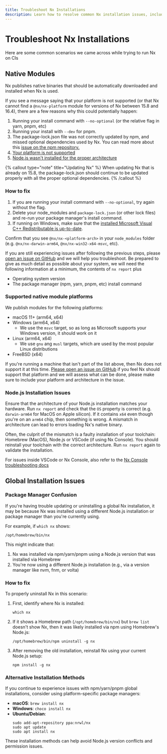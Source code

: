 ```yaml
---
title: Troubleshoot Nx Installations
description: Learn how to resolve common Nx installation issues, including native module problems, platform compatibility, and Node.js architecture mismatches.
---
```


# Troubleshoot Nx Installations

Here are some common scenarios we came across while trying to run Nx on CIs

## Native Modules

Nx publishes native binaries that should be automatically downloaded and installed when Nx is used.

If you see a message saying that your platform is not supported (or that Nx cannot find a `@nx/nx-platform` module for versions of Nx between 15.8 and 16.4), there
are a few reasons why this could potentially happen:

1. Running your install command with `--no-optional` (or the relative flag in yarn, pnpm, etc)
1. Running your install with `--dev` for pnpm.
1. The package-lock.json file was not correctly updated by npm, and missed optional dependencies used by Nx.
   You can read more about this [issue on the npm repository.](https://github.com/npm/cli/issues/4828)
1. [Your platform is not supported](#supported-native-module-platforms)
1. [Node.js wasn't installed for the proper architecture ](#nodejs-installation-issues)

{% callout type="note" title="Updating Nx" %}
When updating Nx that is already on 15.8, the package-lock.json should continue to be updated properly with all the proper optional dependencies.
{% /callout %}

### How to fix

1. If you are running your install command with `--no-optional`, try again without the flag.
1. Delete your node_modules and `package-lock.json` (or other lock files) and re-run your package manager's install command.
1. If running on Windows, make sure that the [installed Microsoft Visual C++ Redistributable is up-to-date](https://support.microsoft.com/en-us/help/2977003/the-latest-supported-visual-c-downloads).

Confirm that you see `@nx/nx-<platform-arch>` in your `node_modules` folder (e.g. `@nx/nx-darwin-arm64`, `@nx/nx-win32-x64-msvc`, etc).

If you are still experiencing issues after following the previous steps, please [open an issue on GitHub](https://github.com/nrwl/nx/issues/new?assignees=&labels=type:+bug&projects=&template=1-bug.yml) and we will help you troubleshoot.
Be prepared to give as much detail as possible about your system, we will need the following information at a minimum, the contents of `nx report` plus

- Operating system version
- The package manager (npm, yarn, pnpm, etc) install command

### Supported native module platforms

We publish modules for the following platforms:

- macOS 11+ (arm64, x64)
- Windows (arm64, x64)
  - We use the `msvc` target, so as long as Microsoft supports your Windows version, it should work on it
- Linux (arm64, x64)
  - We use `gnu` ang `musl` targets, which are used by the most popular Linux distributions
- FreeBSD (x64)

If you're running a machine that isn't part of the list above, then Nx does not support it at this time. [Please open an issue on GitHub](https://github.com/nrwl/nx/issues/new/choose) if you feel Nx should support that platform and we will assess what can be done, please make sure to include your platform and architecture in the issue.

### Node.js Installation Issues

Ensure that the architecture of your Node.js installation matches your hardware. Run `nx report` and check that the `OS` property is correct (e.g. `darwin-arm64` for MacOS on Apple silicon). If it contains `x64` even though you're on an `arm64` chip, then something is wrong. A mismatch in architecture can lead to errors loading Nx's native binary.

Often, the culprit of the mismatch is a faulty installation of your toolchain: Homebrew (MacOS), Node.js or VSCode (if using Nx Console). You should reinstall your toolchain with the correct architecture. Run `nx report` again to validate the installation.

For issues inside VSCode or Nx Console, also refer to the [Nx Console troubleshooting docs](recipes/nx-console/console-troubleshooting)

## Global Installation Issues

### Package Manager Confusion

If you're having trouble updating or uninstalling a global Nx installation, it may be because Nx was installed using a different Node.js installation or package manager than you're currently using.

For example, if `which nx` shows:

```
/opt/homebrew/bin/nx
```

This might indicate that:

1. Nx was installed via npm/yarn/pnpm using a Node.js version that was installed via Homebrew
2. You're now using a different Node.js installation (e.g., via a version manager like nvm, fnm, or volta)

### How to fix

To properly uninstall Nx in this scenario:

1. First, identify where Nx is installed:

   ```shell
   which nx
   ```

2. If it shows a Homebrew path (`/opt/homebrew/bin/nx`) but `brew list` doesn't show Nx, then it was likely installed via npm using Homebrew's Node.js:

   ```shell
   /opt/homebrew/bin/npm uninstall -g nx
   ```

3. After removing the old installation, reinstall Nx using your current Node.js setup:
   ```shell
   npm install -g nx
   ```

### Alternative Installation Methods

If you continue to experience issues with npm/yarn/pnpm global installations, consider using platform-specific package managers:

- **macOS**: `brew install nx`
- **Windows**: `choco install nx`
- **Ubuntu/Debian**:
  ```shell
  sudo add-apt-repository ppa:nrwl/nx
  sudo apt update
  sudo apt install nx
  ```

These installation methods can help avoid Node.js version conflicts and permission issues.
